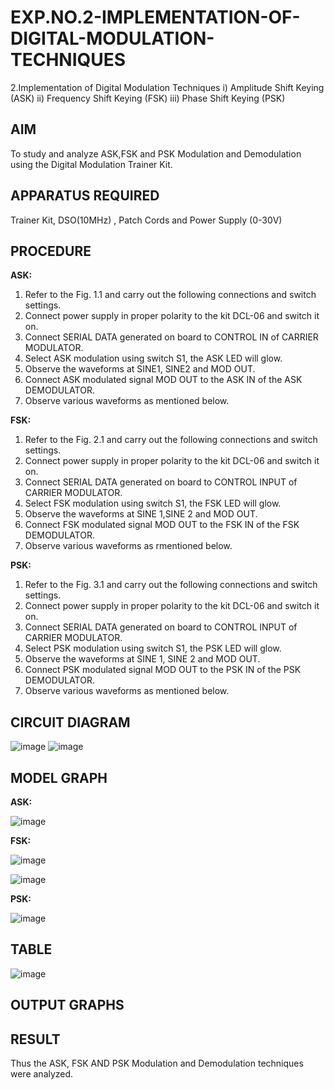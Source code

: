 # EXP.NO.2-IMPLEMENTATION-OF-DIGITAL-MODULATION-TECHNIQUES
2.Implementation of Digital Modulation Techniques
    i) Amplitude Shift Keying (ASK)
    ii) Frequency Shift Keying (FSK)
    iii) Phase Shift Keying (PSK)

## AIM    
 To study and analyze ASK,FSK and PSK Modulation and Demodulation using the Digital Modulation Trainer Kit. 
## APPARATUS REQUIRED
Trainer Kit, DSO(10MHz) , Patch Cords and Power Supply (0-30V)   
## PROCEDURE
**ASK:**
1. Refer to the Fig. 1.1 and carry out the following connections and switch settings.
2. Connect power supply in proper polarity to the kit DCL-06 and switch it on.
3. Connect SERIAL DATA generated on board to CONTROL IN of CARRIER MODULATOR.
4. Select ASK modulation using switch S1, the ASK LED will glow.
5. Observe the waveforms at SINE1, SINE2 and MOD OUT.
6. Connect ASK modulated signal MOD OUT to the ASK IN of the ASK DEMODULATOR.
7. Observe various waveforms as mentioned below.
   
**FSK:**

1. Refer to the Fig. 2.1 and carry out the following connections and switch settings.
2. Connect power supply in proper polarity to the kit DCL-06 and switch it on.
3. Connect SERIAL DATA generated on board to CONTROL INPUT of CARRIER MODULATOR.
4. Select FSK modulation using switch S1, the FSK LED will glow.
5. Observe the waveforms at SINE 1,SINE 2 and MOD OUT.
6. Connect FSK modulated signal MOD OUT to the FSK IN of the FSK DEMODULATOR.
7. Observe various waveforms as rmentioned below.
   
**PSK:**

1. Refer to the Fig. 3.1 and carry out the following connections and switch settings.
2. Connect power supply in proper polarity to the kit DCL-06 and switch it on.
3. Connect SERIAL DATA generated on board to CONTROL INPUT of CARRIER MODULATOR.
4. Select PSK modulation using switch S1, the PSK LED will glow.
5. Observe the waveforms at SINE 1, SINE 2 and MOD OUT.
6. Connect PSK modulated signal MOD OUT to the PSK IN of the PSK DEMODULATOR.
7. Observe various waveforms as mentioned below.

## CIRCUIT DIAGRAM
![image](https://github.com/user-attachments/assets/2e200a51-5450-4c10-a3a1-9674e62a7540)
![image](https://github.com/user-attachments/assets/836990a1-c3ba-41ec-9d48-f2b200288cac)



## MODEL GRAPH

**ASK:**

![image](https://github.com/user-attachments/assets/01cb9d22-f152-4702-9783-2114549cf078)

**FSK:**

![image](https://github.com/user-attachments/assets/38f5c139-ece5-4f7d-9b17-0dc374c733e7)

![image](https://github.com/user-attachments/assets/5d6eda95-cb9d-4b30-87d2-1c53295c9721)



**PSK:**

![image](https://github.com/user-attachments/assets/75c7076e-3bb8-466d-88a2-411abcc6ac3a)

## TABLE

![image](https://github.com/user-attachments/assets/cf0eedc8-70cb-44ff-86e8-a62cb03bc322)


## OUTPUT GRAPHS

## RESULT 
Thus the ASK, FSK AND PSK Modulation and Demodulation techniques were analyzed.
